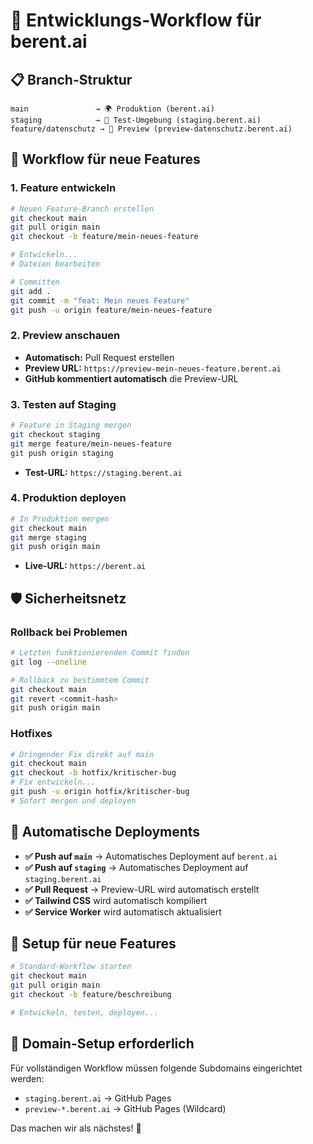 # 🚀 Entwicklungs-Workflow für berent.ai

## 📋 Branch-Struktur

```
main               → 🌍 Produktion (berent.ai)
staging            → 🧪 Test-Umgebung (staging.berent.ai)
feature/datenschutz → 👀 Preview (preview-datenschutz.berent.ai)
```

## 🔄 Workflow für neue Features

### 1. Feature entwickeln
```bash
# Neuen Feature-Branch erstellen
git checkout main
git pull origin main
git checkout -b feature/mein-neues-feature

# Entwickeln...
# Dateien bearbeiten

# Committen
git add .
git commit -m "feat: Mein neues Feature"
git push -u origin feature/mein-neues-feature
```

### 2. Preview anschauen
- **Automatisch:** Pull Request erstellen
- **Preview URL:** `https://preview-mein-neues-feature.berent.ai`
- **GitHub kommentiert automatisch** die Preview-URL

### 3. Testen auf Staging
```bash
# Feature in Staging mergen
git checkout staging
git merge feature/mein-neues-feature
git push origin staging
```
- **Test-URL:** `https://staging.berent.ai`

### 4. Produktion deployen
```bash
# In Produktion mergen
git checkout main
git merge staging
git push origin main
```
- **Live-URL:** `https://berent.ai`

## 🛡️ Sicherheitsnetz

### Rollback bei Problemen
```bash
# Letzten funktionierenden Commit finden
git log --oneline

# Rollback zu bestimmtem Commit
git checkout main
git revert <commit-hash>
git push origin main
```

### Hotfixes
```bash
# Dringender Fix direkt auf main
git checkout main
git checkout -b hotfix/kritischer-bug
# Fix entwickeln...
git push -u origin hotfix/kritischer-bug
# Sofort mergen und deployen
```

## 🎯 Automatische Deployments

- **✅ Push auf `main`** → Automatisches Deployment auf `berent.ai`
- **✅ Push auf `staging`** → Automatisches Deployment auf `staging.berent.ai`  
- **✅ Pull Request** → Preview-URL wird automatisch erstellt
- **✅ Tailwind CSS** wird automatisch kompiliert
- **✅ Service Worker** wird automatisch aktualisiert

## 📁 Setup für neue Features

```bash
# Standard-Workflow starten
git checkout main
git pull origin main
git checkout -b feature/beschreibung

# Entwickeln, testen, deployen...
```

## 🔧 Domain-Setup erforderlich

Für vollständigen Workflow müssen folgende Subdomains eingerichtet werden:
- `staging.berent.ai` → GitHub Pages
- `preview-*.berent.ai` → GitHub Pages (Wildcard)

Das machen wir als nächstes! 🚀 